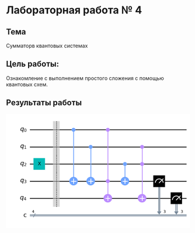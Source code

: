 # Лабораторная работа № 4

## Тема
Сумматорв квантовых системах

## Цель работы:
Ознакомление с выполнением простого сложения с помощью квантовых схем.

## Результаты работы
![image](tasks/Romanko/images/lab4_ans.png)
